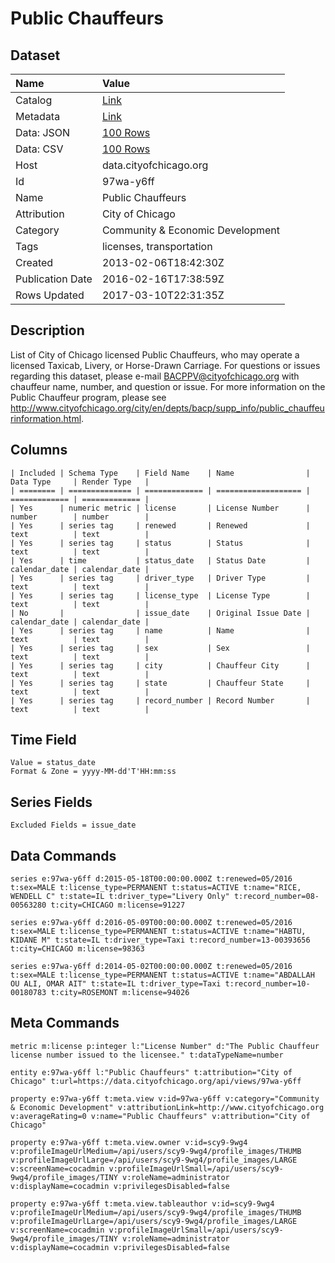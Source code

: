 # Public Chauffeurs

## Dataset

| Name | Value |
| :--- | :---- |
| Catalog | [Link](https://catalog.data.gov/dataset/public-chauffeurs-39a87) |
| Metadata | [Link](https://data.cityofchicago.org/api/views/97wa-y6ff) |
| Data: JSON | [100 Rows](https://data.cityofchicago.org/api/views/97wa-y6ff/rows.json?max_rows=100) |
| Data: CSV | [100 Rows](https://data.cityofchicago.org/api/views/97wa-y6ff/rows.csv?max_rows=100) |
| Host | data.cityofchicago.org |
| Id | 97wa-y6ff |
| Name | Public Chauffeurs |
| Attribution | City of Chicago |
| Category | Community & Economic Development |
| Tags | licenses, transportation |
| Created | 2013-02-06T18:42:30Z |
| Publication Date | 2016-02-16T17:38:59Z |
| Rows Updated | 2017-03-10T22:31:35Z |

## Description

List of City of Chicago licensed Public Chauffeurs, who may operate a licensed Taxicab, Livery, or Horse-Drawn Carriage. For questions or issues regarding this dataset, please e-mail BACPPV@cityofchicago.org with chauffeur name, number, and question or issue. For more information on the Public Chauffeur program, please see http://www.cityofchicago.org/city/en/depts/bacp/supp_info/public_chauffeurinformation.html.

## Columns

```ls
| Included | Schema Type    | Field Name    | Name                | Data Type     | Render Type   |
| ======== | ============== | ============= | =================== | ============= | ============= |
| Yes      | numeric metric | license       | License Number      | number        | number        |
| Yes      | series tag     | renewed       | Renewed             | text          | text          |
| Yes      | series tag     | status        | Status              | text          | text          |
| Yes      | time           | status_date   | Status Date         | calendar_date | calendar_date |
| Yes      | series tag     | driver_type   | Driver Type         | text          | text          |
| Yes      | series tag     | license_type  | License Type        | text          | text          |
| No       |                | issue_date    | Original Issue Date | calendar_date | calendar_date |
| Yes      | series tag     | name          | Name                | text          | text          |
| Yes      | series tag     | sex           | Sex                 | text          | text          |
| Yes      | series tag     | city          | Chauffeur City      | text          | text          |
| Yes      | series tag     | state         | Chauffeur State     | text          | text          |
| Yes      | series tag     | record_number | Record Number       | text          | text          |
```

## Time Field

```ls
Value = status_date
Format & Zone = yyyy-MM-dd'T'HH:mm:ss
```

## Series Fields

```ls
Excluded Fields = issue_date
```

## Data Commands

```ls
series e:97wa-y6ff d:2015-05-18T00:00:00.000Z t:renewed=05/2016 t:sex=MALE t:license_type=PERMANENT t:status=ACTIVE t:name="RICE, WENDELL C" t:state=IL t:driver_type="Livery Only" t:record_number=08-00563280 t:city=CHICAGO m:license=91227

series e:97wa-y6ff d:2016-05-09T00:00:00.000Z t:renewed=05/2016 t:sex=MALE t:license_type=PERMANENT t:status=ACTIVE t:name="HABTU, KIDANE M" t:state=IL t:driver_type=Taxi t:record_number=13-00393656 t:city=CHICAGO m:license=98363

series e:97wa-y6ff d:2014-05-02T00:00:00.000Z t:renewed=05/2016 t:sex=MALE t:license_type=PERMANENT t:status=ACTIVE t:name="ABDALLAH OU ALI, OMAR AIT" t:state=IL t:driver_type=Taxi t:record_number=10-00180783 t:city=ROSEMONT m:license=94026
```

## Meta Commands

```ls
metric m:license p:integer l:"License Number" d:"The Public Chauffeur license number issued to the licensee." t:dataTypeName=number

entity e:97wa-y6ff l:"Public Chauffeurs" t:attribution="City of Chicago" t:url=https://data.cityofchicago.org/api/views/97wa-y6ff

property e:97wa-y6ff t:meta.view v:id=97wa-y6ff v:category="Community & Economic Development" v:attributionLink=http://www.cityofchicago.org v:averageRating=0 v:name="Public Chauffeurs" v:attribution="City of Chicago"

property e:97wa-y6ff t:meta.view.owner v:id=scy9-9wg4 v:profileImageUrlMedium=/api/users/scy9-9wg4/profile_images/THUMB v:profileImageUrlLarge=/api/users/scy9-9wg4/profile_images/LARGE v:screenName=cocadmin v:profileImageUrlSmall=/api/users/scy9-9wg4/profile_images/TINY v:roleName=administrator v:displayName=cocadmin v:privilegesDisabled=false

property e:97wa-y6ff t:meta.view.tableauthor v:id=scy9-9wg4 v:profileImageUrlMedium=/api/users/scy9-9wg4/profile_images/THUMB v:profileImageUrlLarge=/api/users/scy9-9wg4/profile_images/LARGE v:screenName=cocadmin v:profileImageUrlSmall=/api/users/scy9-9wg4/profile_images/TINY v:roleName=administrator v:displayName=cocadmin v:privilegesDisabled=false
```